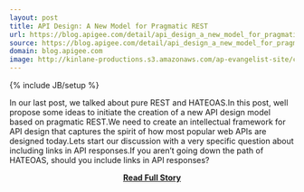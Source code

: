 ```yaml
---
layout: post
title: API Design: A New Model for Pragmatic REST
url: https://blog.apigee.com/detail/api_design_a_new_model_for_pragmatic_rest
source: https://blog.apigee.com/detail/api_design_a_new_model_for_pragmatic_rest
domain: blog.apigee.com
image: http://kinlane-productions.s3.amazonaws.com/ap-evangelist-site/curated/screenshots/10584_blog_apigee_com.png
---
```

{% include JB/setup %}<p>In our last post, we talked about pure REST and HATEOAS.In this post, well propose some ideas to initiate the creation of a new API design model based on pragmatic REST.We need to create an intellectual framework for API design that captures the spirit of how most popular web APIs are designed today.Lets start our discussion with a very specific question about including links in API responses.If you aren’t going down the path of HATEOAS, should you include links in API responses?</p>
<center><p><a href="https://blog.apigee.com/detail/api_design_a_new_model_for_pragmatic_rest" style='padding:25px; font-sze:18px; font-weight: bold;'>Read Full Story</a></p></center>
